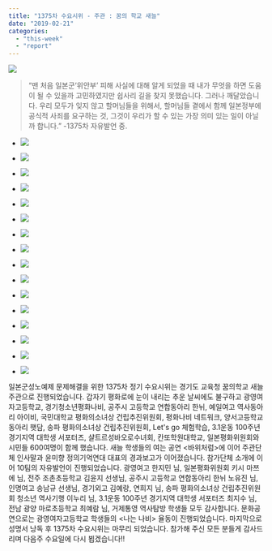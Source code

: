 ```yaml
---
title: "1375차 수요시위 - 주관 : 꿈의 학교 새늘"
date: "2019-02-21"
categories: 
  - "this-week"
  - "report"
---
```


![](https://r2.womenandwar.net/2019/02/1-4-1024x680.jpg)

> “맨 처음 일본군‘위안부’ 피해 사실에 대해 알게 되었을 때 내가 무엇을 하면 도움이 될 수 있을까 고민하였지만 쉽사리 길을 찾지 못했습니다. 그러나 깨달았습니다. 우리 모두가 잊지 않고 할머님들을 위해서, 할머님들 곁에서 함께 일본정부에 공식적 사죄를 요구하는 것, 그것이 우리가 할 수 있는 가장 의미 있는 일이 아닐까 합니다.” -1375차 자유발언 중.   

- ![](https://r2.womenandwar.net/2019/02/2-4-1024x680.jpg)
    
- ![](https://r2.womenandwar.net/2019/02/3-4-1024x680.jpg)
    
- ![](https://r2.womenandwar.net/2019/02/4-4-1024x680.jpg)
    
- ![](https://r2.womenandwar.net/2019/02/5-4-1024x680.jpg)
    
- ![](https://r2.womenandwar.net/2019/02/6-4-1024x680.jpg)
    
- ![](https://r2.womenandwar.net/2019/02/7-4-1024x680.jpg)
    
- ![](https://r2.womenandwar.net/2019/02/8-4-1024x680.jpg)
    
- ![](https://r2.womenandwar.net/2019/02/9-2-1024x680.jpg)
    
- ![](https://r2.womenandwar.net/2019/02/10-2-1024x680.jpg)
    
- ![](https://r2.womenandwar.net/2019/02/11-2-1024x680.jpg)
    
- ![](https://r2.womenandwar.net/2019/02/12-2-1024x680.jpg)
    
- ![](https://r2.womenandwar.net/2019/02/13-1-1024x680.jpg)
    
- ![](https://r2.womenandwar.net/2019/02/14-1024x680.jpg)
    
- ![](https://r2.womenandwar.net/2019/02/15-1024x680.jpg)
    
- ![](https://r2.womenandwar.net/2019/02/16-1024x680.jpg)
    
- ![](https://r2.womenandwar.net/2019/02/17-1024x680.jpg)
    

일본군성노예제 문제해결을 위한 1375차 정기 수요시위는 경기도 교육청 꿈의학교 새늘 주관으로 진행되었습니다. 갑자기 평화로에 눈이 내리는 추운 날씨에도 불구하고 광영여자고등학교, 경기청소년평화나비, 공주시 고등학교 연합동아리 한뉘, 예일여고 역사동아리 아이비, 국민대학교 평화의소녀상 건립추진위원회, 평화나비 네트워크, 양서고등학교 동아리 햇담, 송파 평화의소녀상 건립추진위원회, Let's go 체험학습, 3.1운동 100주년 경기지역 대학생 서포터즈, 샬트르성바오로수녀회, 칸또학원대학교, 일본평화위원회와 시민들 600여명이 함께 했습니다. 새늘 학생들의 여는 공연 <바위처럼>에 이어 주관단체 인사말과 윤미향 정의기억연대 대표의 경과보고가 이어졌습니다. 참가단체 소개에 이어 10팀의 자유발언이 진행되었습니다. 광영여고 한지민 님, 일본평화위원회 키시 마쯔에 님, 전주 조촌초등학교 김윤지 선생님, 공주시 고등학교 연합동아리 한뉘 노유진 님, 인명여고 송남규 선생님, 경기외고 김예랑, 연희지 님, 송파 평화의소녀상 건립추진위원회 청소년 역사기행 이누리 님, 3.1운동 100주년 경기지역 대학생 서포터즈 최지수 님, 전남 광양 마로초등학교 최예람 님, 거제통영 역사탐방 학생들 모두 감사합니다. 문화공연으로는 광영여자고등학교 학생들의 <나는 나비> 율동이 진행되었습니다. 마지막으로 성명서 낭독 후 1375차 수요시위는 마무리 되었습니다. 참가해 주신 모든 분들게 감사드리며 다음주 수요일에 다시 뵙겠습니다!!
